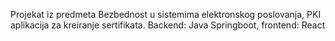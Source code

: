 Projekat iz predmeta Bezbednost u sistemima elektronskog poslovanja, PKI aplikacija za kreiranje sertifikata.
Backend: Java Springboot, frontend: React 

